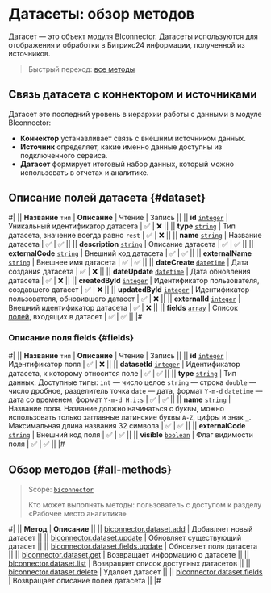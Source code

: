 # Датасеты: обзор методов

Датасет — это объект модуля BIconnector. Датасеты используются для отображения и обработки в Битрикс24 информации, полученной из источников.

> Быстрый переход: [все методы](#all-methods) 

## Связь датасета с коннектором и источниками

Датасет это последний уровень в иерархии работы с данными в модуле BIconnector:
- **Коннектор** устанавливает связь с внешним источником данных.
- **Источник** определяет, какие именно данные доступны из подключенного сервиса.
- **Датасет** формирует итоговый набор данных, который можно использовать в отчетах и аналитике.

## Описание полей датасета {#dataset}

#|
|| **Название**
`тип` | **Описание** | Чтение | Запись ||
|| **id**
[`integer`](../../data-types.md) | Уникальный идентификатор датасета | ✅ | ❌ ||
|| **type**
[`string`](../../data-types.md) | Тип датасета, значение всегда равно `rest` | ✅ | ❌ ||
|| **name**
[`string`](../../data-types.md) | Название датасета | ✅ | ✅ ||
|| **description**
[`string`](../../data-types.md) | Описание датасета | ✅ | ✅ ||
|| **externalCode**
[`string`](../../data-types.md) | Внешний код датасета | ✅ | ✅ ||
|| **externalName**
[`string`](../../data-types.md) | Внешнее имя датасета | ✅ | ✅ ||
|| **dateCreate**
[`datetime`](../../data-types.md) | Дата создания датасета | ✅ | ❌ ||
|| **dateUpdate**
[`datetime`](../../data-types.md) | Дата обновления датасета | ✅ | ❌ ||
|| **createdById**
[`integer`](../../data-types.md) | Идентификатор пользователя, создавшего датасет | ✅ | ❌ ||
|| **updatedById**
[`integer`](../../data-types.md) | Идентификатор пользователя, обновившего датасет | ✅ | ❌ ||
|| **externalId**
[`integer`](../../data-types.md) | Внешний идентификатор датасета | ✅ | ❌ ||
|| **fields**
[`array`](../../data-types.md) | Список [полей](#fields), входящих в датасет | ✅ | ✅ ||
|#

### Описание поля fields {#fields}

#|
|| **Название**
`тип` | **Описание** | Чтение | Запись ||
|| **id**
[`integer`](../../data-types.md) | Идентификатор поля | ✅ | ❌ ||
|| **datasetId**
[`integer`](../../data-types.md) | Идентификатор датасета, к которому относится поле | ✅ | ✅ ||
|| **type**
[`string`](../../data-types.md) | Тип данных. Доступные типы: 
`int` — число целое
`string` — строка
`double` — число дробное, разделитель точка
`date` — дата, формат `Y-m-d`
`datetime` — дата со временем, формат `Y-m-d H:i:s` | ✅ | ✅ ||
|| **name**
[`string`](../../data-types.md) | Название поля. Название должно начинаться с буквы, можно использовать только заглавные латинские буквы `A-Z`, цифры и знак `_`. Максимальная длина названия 32 символа | ✅ | ✅ ||
|| **externalCode**
[`string`](../../data-types.md) | Внешний код поля | ✅ | ✅ ||
|| **visible**
[`boolean`](../../data-types.md) | Флаг видимости поля | ✅ | ✅ ||
|#

## Обзор методов {#all-methods}

> Scope: [`biconnector`](../../scopes/permissions.md)
>
> Кто может выполнять методы: пользователь с доступом к разделу «Рабочее место аналитика»

#|
|| **Метод** | **Описание** ||
|| [biconnector.dataset.add](./biconnector-dataset-add.md) | Добавляет новый датасет ||
|| [biconnector.dataset.update](./biconnector-dataset-update.md) | Обновляет существующий датасет ||
|| [biconnector.dataset.fields.update](./biconnector-dataset-fields-update.md) | Обновляет поля датасета ||
|| [biconnector.dataset.get](./biconnector-dataset-get.md) | Возвращает информацию о датасете ||
|| [biconnector.dataset.list](./biconnector-dataset-list.md) | Возвращает список доступных датасетов ||
|| [biconnector.dataset.delete](./biconnector-dataset-delete.md) | Удаляет датасет ||
|| [biconnector.dataset.fields](./biconnector-dataset-fields.md) | Возвращает описание полей датасета ||
|#